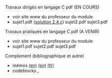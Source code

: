 Travaux dirigés en langage C pdf (EN COURS) <br>
- voir site www du professeur du module <br>
- sujet1.pdf ([solution 2.4.c](https://github.com/rpriam/cours3a/blob/main/ProgC_3A_TD1et2_solution_2.4.c.zip)) sujet2.pdf sujet3.pdf

Travaux pratiques en langage C pdf (A VENIR) <br>
- voir site www du professeur du module <br>
- sujet1.pdf sujet2.pdf sujet3.pdf

Complement (bibliographique et autre)<br>
 - mémos [(en)](https://github.com/rpriam/cours3a/blob/main/memoc/refcard_c.pdf) 
            [(en)](https://github.com/rpriam/cours3a/blob/main/memoc/cheatsheet_c.pdf) 
            [(fr)](https://github.com/rpriam/cours3a/blob/main/memoc/aidememoire_c.pdf)
 - codeblocks [.](https://www.codeblocks.org/)
   <br>
